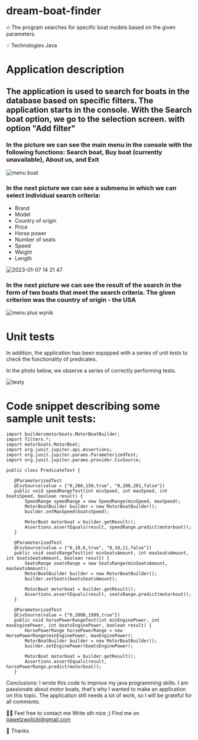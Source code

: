 # dream-boat-finder

🔥  The program searches for specific boat models based on the given parameters.

💡 Technologies
  Java

# Application description

## The application is used to search for boats in the database based on specific filters. The application starts in the console. With the Search boat option, we go to the selection screen. with option "Add filter"



### In the picture we can see the main menu in the console with the following functions: Search boat, Buy boat (currently unavailable), About us, and Exit

![menu boat](https://user-images.githubusercontent.com/108124357/211158673-b5d0377e-d67e-4589-a3fb-204757d26912.jpg)

### In the next picture we can see a submenu in which we can select individual search criteria:
- Brand
- Model  
- Country of origin
- Price 
- Horse power 
- Number of seats 
- Speed 
- Weight 
- Length 

![2023-01-07 14 21 47](https://user-images.githubusercontent.com/108124357/211158672-d3619a1a-ae21-48c6-a899-81a8653e137c.jpg)

### In the next picture we can see the result of the search in the form of two boats that meet the search criteria. The given criterion was the country of origin - the USA

![menu plus wynik](https://user-images.githubusercontent.com/108124357/211158675-4dd7e352-590c-4d0f-98fb-d3fb4bca360f.jpg)


# Unit tests

In addition, the application has been equipped with a series of unit tests to check the functionality of predicates.

In the photo below, we observe a series of correctly performing tests.

![testy](https://user-images.githubusercontent.com/108124357/211158676-27fc7bf1-e7ef-4c2d-b48a-9b710b988652.jpg)



# Code snippet describing some sample unit tests:


 ```
import buildersmotorboats.MotorBoatBuilder;
import filters.*;
import motorboats.MotorBoat;
import org.junit.jupiter.api.Assertions;
import org.junit.jupiter.params.ParameterizedTest;
import org.junit.jupiter.params.provider.CsvSource;

public class PredicateTest {

    @ParameterizedTest
    @CsvSource(value = {"0,200,150,true", "0,200,201,false"})
    public void speedRangeTest(int minSpeed, int maxSpeed, int boatsSpeed, boolean result) {
        SpeedRange speedRange = new SpeedRange(minSpeed, maxSpeed);
        MotorBoatBuilder builder = new MotorBoatBuilder();
        builder.setMaxSpeed(boatsSpeed);

        MotorBoat motorboat = builder.getResult();
        Assertions.assertEquals(result, speedRange.predict(motorboat));
    }

    @ParameterizedTest
    @CsvSource(value = {"0,10,6,true", "0,10,11,false"})
    public void seatsRangeTest(int minSeatsAmount, int maxSeatsAmount, int boatsSeatsAmount, boolean result) {
        SeatsRange seatsRange = new SeatsRange(minSeatsAmount, maxSeatsAmount);
        MotorBoatBuilder builder = new MotorBoatBuilder();
        builder.setSeats(boatsSeatsAmount);

        MotorBoat motorboat = builder.getResult();
        Assertions.assertEquals(result, seatsRange.predict(motorboat));
    }

    @ParameterizedTest
    @CsvSource(value = {"0,2000,1999,true"})
    public void horsePowerRangeTest(int minEnginePower, int maxEnginePower, int boatsEnginePower, boolean result) {
        HorsePowerRange horsePowerRange = new HorsePowerRange(minEnginePower, maxEnginePower);
        MotorBoatBuilder builder = new MotorBoatBuilder();
        builder.setEnginePower(boatsEnginePower);

        MotorBoat motorboat = builder.getResult();
        Assertions.assertEquals(result, horsePowerRange.predict(motorboat));
    }

   ```

Conclusions: I wrote this code to improve my java programming skills. I am passionate about motor boats, that's why I wanted to make an application on this topic. The application still needs a lot of work, so I will be grateful for all comments.

 
 

🙋‍♂️ Feel free to contact me
Write sth nice ;) Find me on pawelzwolicki@gmail.com

 
👏 Thanks 
